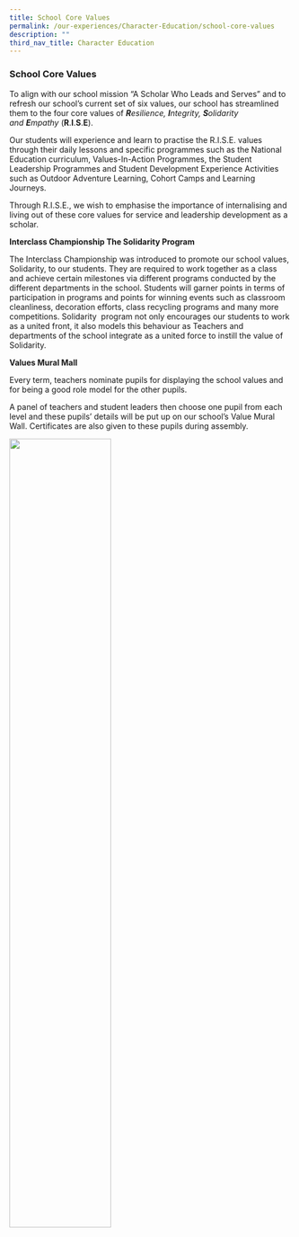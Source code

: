```yaml
---
title: School Core Values
permalink: /our-experiences/Character-Education/school-core-values
description: ""
third_nav_title: Character Education
---
```

### School Core Values

To align with our school mission “A Scholar Who Leads and Serves” and to refresh our school’s current set of six values, our school has streamlined them to the four core values of _**R**esilience, **I**ntegrity, **S**olidarity and **E**mpathy_ (**R**.**I**.**S**.**E**).  

Our students will experience and learn to practise the R.I.S.E. values through their daily lessons and specific programmes such as the National Education curriculum, Values-In-Action Programmes, the Student Leadership Programmes and Student Development Experience Activities such as Outdoor Adventure Learning, Cohort Camps and Learning Journeys.

Through R.I.S.E., we wish to emphasise the importance of internalising and living out of these core values for service and leadership development as a scholar.

**Interclass Championship The Solidarity Program**

The Interclass Championship was introduced to promote our school values, Solidarity, to our students. They are required to work together as a class and achieve certain milestones via different programs conducted by the different departments in the school. Students will garner points in terms of participation in programs and points for winning events such as classroom cleanliness, decoration efforts, class recycling programs and many more competitions. Solidarity  program not only encourages our students to work as a united front, it also models this behaviour as Teachers and departments of the school integrate as a united force to instill the value of Solidarity.  

**Values Mural Mall**

Every term, teachers nominate pupils for displaying the school values and for being a good role model for the other pupils.  

A panel of teachers and student leaders then choose one pupil from each level and these pupils’ details will be put up on our school’s Value Mural Wall. Certificates are also given to these pupils during assembly.

<img src="/images/cce3.png" 
     style="width:60%">